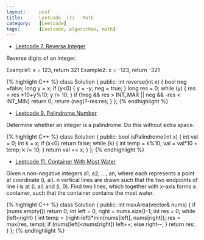 ```yaml
---
layout:     post
title:      Leetcode  (7)	Math
category:   [Leetcode] 
tags:		[Leetcode, algorithms, math]
---
```


* [Leetcode 7. Reverse Integer](https://leetcode.com/problems/reverse-integer/)

Reverse digits of an integer.

Example1: x = 123, return 321
Example2: x = -123, return -321

{% highlight C++ %}
class Solution {
public:
    int reverse(int x) {
        bool neg =false;
        long y = x;
        if (y<0)
        {
             y = -y;
             neg = true;
        }
        long res = 0;
        while (y)
        {
            res = res *10+y%10;
            y /= 10;
        }
        if (!neg && res > INT_MAX || neg && -res < INT_MIN)
            return 0;
        return (neg)?-res:res;
    }
}; 
{% endhighlight %}

* [Leetcode 9. Palindrome Number](https://leetcode.com/problems/palindrome-number/)

Determine whether an integer is a palindrome. Do this without extra space.

{% highlight C++ %}
class Solution {
public:
    bool isPalindrome(int x) {
        int val = 0;
        int k = x;
        if (x<0)    return false;
        while (k) {
            int temp = k%10;
            val = val*10 + temp;
            k /= 10;
        }
        return val == x;
    }
};
{% endhighlight %}

* [Leetcode 11. Container With Most Water](https://leetcode.com/problems/container-with-most-water/)

Given n non-negative integers a1, a2, ..., an, where each represents a point at coordinate (i, ai). n vertical lines are drawn such that the two endpoints of line i is at (i, ai) and (i, 0). Find two lines, which together with x-axis forms a container, such that the container contains the most water.

{% highlight C++ %}
class Solution {
public:
    int maxArea(vector<int>& nums) {
        if (nums.empty())   return 0;
        int left = 0, right = nums.size()-1;
        int res = 0;
        while (left<right) {
            int temp = (right-left)*min(nums[left], nums[right]);
            res = max(res, temp);
            if (nums[left]<nums[right]) left++;
            else    right--;
        }
        return res;
    }
};
{% endhighlight %}
